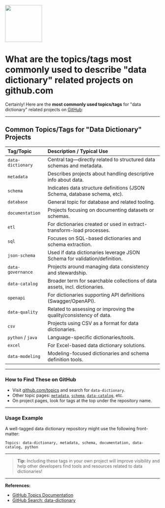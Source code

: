 <img src="https://r2cdn.perplexity.ai/pplx-full-logo-primary-dark%402x.png" class="logo" width="120"/>

# What are the topics/tags most commonly used to describe "data dictionary" related projects on github.com

Certainly! Here are the **most commonly used topics/tags** for "data dictionary" related projects on [GitHub](https://github.com/topics):

---

## Common Topics/Tags for "Data Dictionary" Projects

| **Tag/Topic** | **Description / Typical Use** |
| :-- | :-- |
| `data-dictionary` | Central tag—directly related to structured data schemas and metadata. |
| `metadata` | Describes projects about handling descriptive info about data. |
| `schema` | Indicates data structure definitions (JSON Schema, database schema, etc). |
| `database` | General topic for database and related tooling. |
| `documentation` | Projects focusing on documenting datasets or schemas. |
| `etl` | For dictionaries created or used in extract-transform-load processes. |
| `sql` | Focuses on SQL-based dictionaries and schema extraction. |
| `json-schema` | Used if data dictionaries leverage JSON Schema for validation/definition. |
| `data-governance` | Projects around managing data consistency and stewardship. |
| `data-catalog` | Broader term for searchable collections of data assets, incl. dictionaries. |
| `openapi` | For dictionaries supporting API definitions (Swagger/OpenAPI). |
| `data-quality` | Related to assessing or improving the quality/consistency of data. |
| `csv` | Projects using CSV as a format for data dictionaries. |
| `python` / `java` | Language-specific dictionaries/tools. |
| `excel` | For Excel-based data dictionary solutions. |
| `data-modeling` | Modeling-focused dictionaries and schema definition tools. |


---

### How to Find These on GitHub

- Visit [github.com/topics](https://github.com/topics) and search for `data-dictionary`.
- Other topic pages: [`metadata`](https://github.com/topics/metadata), [`schema`](https://github.com/topics/schema), [`data-catalog`](https://github.com/topics/data-catalog), etc.
- On project pages, look for tags at the top under the repository name.

---

### Usage Example

A well-tagged data dictionary repository might use the following front-matter:

```
Topics: data-dictionary, metadata, schema, documentation, data-catalog, python
```


---

> **Tip:**
Including these tags in your own project will improve visibility and help other developers find tools and resources related to data dictionaries!

---

**References:**

- [GitHub Topics Documentation](https://docs.github.com/en/repositories/managing-your-repositorys-settings-and-features/customizing-your-repository/classifying-your-repository-with-topics)
- [GitHub Search: data-dictionary](https://github.com/topics/data-dictionary)

